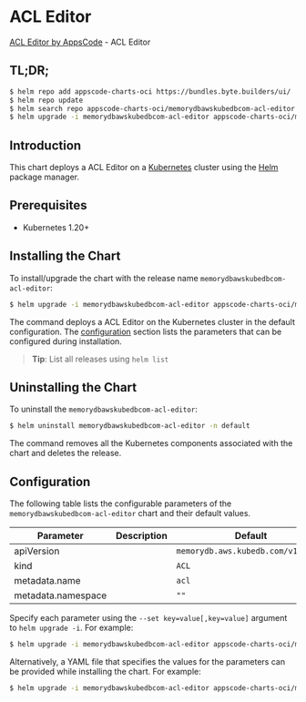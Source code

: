 # ACL Editor

[ACL Editor by AppsCode](https://appscode.com) - ACL Editor

## TL;DR;

```bash
$ helm repo add appscode-charts-oci https://bundles.byte.builders/ui/
$ helm repo update
$ helm search repo appscode-charts-oci/memorydbawskubedbcom-acl-editor --version=v0.12.0
$ helm upgrade -i memorydbawskubedbcom-acl-editor appscode-charts-oci/memorydbawskubedbcom-acl-editor -n default --create-namespace --version=v0.12.0
```

## Introduction

This chart deploys a ACL Editor on a [Kubernetes](http://kubernetes.io) cluster using the [Helm](https://helm.sh) package manager.

## Prerequisites

- Kubernetes 1.20+

## Installing the Chart

To install/upgrade the chart with the release name `memorydbawskubedbcom-acl-editor`:

```bash
$ helm upgrade -i memorydbawskubedbcom-acl-editor appscode-charts-oci/memorydbawskubedbcom-acl-editor -n default --create-namespace --version=v0.12.0
```

The command deploys a ACL Editor on the Kubernetes cluster in the default configuration. The [configuration](#configuration) section lists the parameters that can be configured during installation.

> **Tip**: List all releases using `helm list`

## Uninstalling the Chart

To uninstall the `memorydbawskubedbcom-acl-editor`:

```bash
$ helm uninstall memorydbawskubedbcom-acl-editor -n default
```

The command removes all the Kubernetes components associated with the chart and deletes the release.

## Configuration

The following table lists the configurable parameters of the `memorydbawskubedbcom-acl-editor` chart and their default values.

|     Parameter      | Description |                    Default                    |
|--------------------|-------------|-----------------------------------------------|
| apiVersion         |             | <code>memorydb.aws.kubedb.com/v1alpha1</code> |
| kind               |             | <code>ACL</code>                              |
| metadata.name      |             | <code>acl</code>                              |
| metadata.namespace |             | <code>""</code>                               |


Specify each parameter using the `--set key=value[,key=value]` argument to `helm upgrade -i`. For example:

```bash
$ helm upgrade -i memorydbawskubedbcom-acl-editor appscode-charts-oci/memorydbawskubedbcom-acl-editor -n default --create-namespace --version=v0.12.0 --set apiVersion=memorydb.aws.kubedb.com/v1alpha1
```

Alternatively, a YAML file that specifies the values for the parameters can be provided while
installing the chart. For example:

```bash
$ helm upgrade -i memorydbawskubedbcom-acl-editor appscode-charts-oci/memorydbawskubedbcom-acl-editor -n default --create-namespace --version=v0.12.0 --values values.yaml
```
